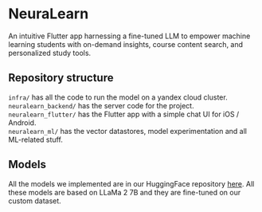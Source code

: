 # NeuraLearn

An intuitive Flutter app harnessing a fine-tuned LLM to empower machine learning students with on-demand insights, course content search, and personalized study tools.

## Repository structure
`infra/` has all the code to run the model on a yandex cloud cluster. <br>
`neuralearn_backend/` has the server code for the project.<br>
`neuralearn_flutter/` has the Flutter app with a simple chat UI for iOS / Android.<br>
`neuralearn_ml/` has the vector datastores, model experimentation and all ML-related stuff.<br>

## Models
All the models we implemented are in our HuggingFace repository [here](https://huggingface.co/RNDRandoM/neuralearn-qlora-ft-7b/tree/main). All these models are based on LLaMa 2 7B and they are fine-tuned on our custom dataset.

